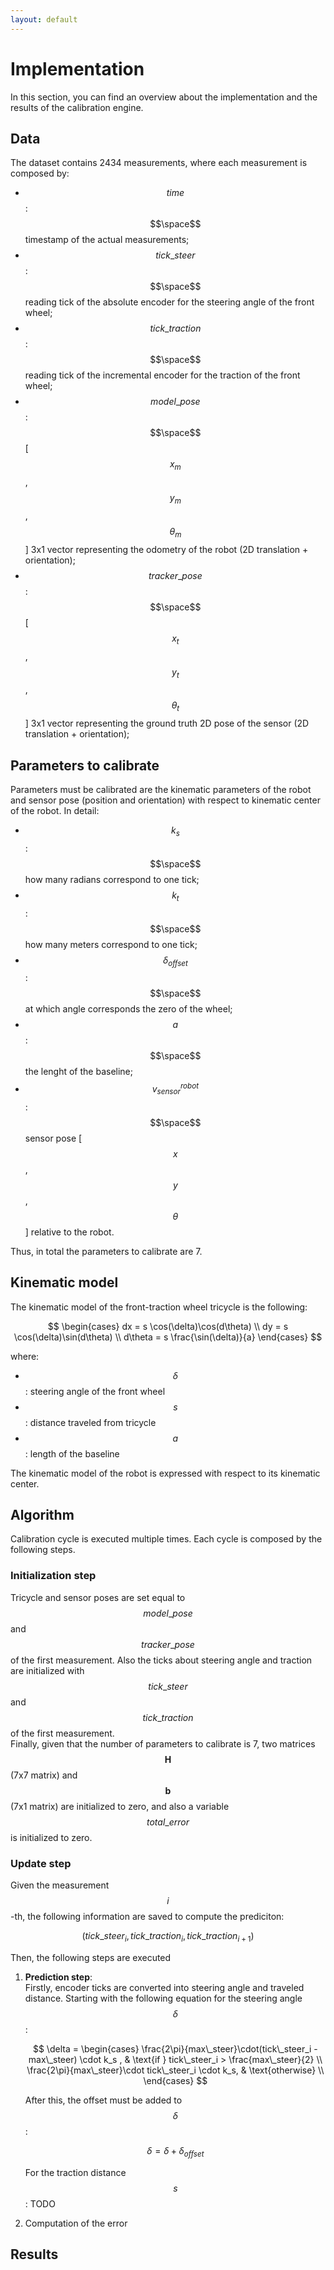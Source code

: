 ```yaml
---
layout: default
---
```


# Implementation

In this section, you can find an overview about the implementation and the results of the calibration engine.

## Data
The dataset contains 2434 measurements, where each measurement is composed by:
- $$time$$: $$\space$$ timestamp of the actual measurements;
- $$tick\_steer$$: $$\space$$ reading tick of the absolute encoder for the steering angle of the front wheel;
- $$tick\_traction$$: $$\space$$ reading tick of the incremental encoder for the traction of the front wheel;
- $$model\_pose$$: $$\space$$ [$$x_m$$,$$y_m$$,$$\theta_m$$] 3x1 vector representing the odometry of the robot (2D translation + orientation);
- $$tracker\_pose$$: $$\space$$ [$$x_t$$,$$y_t$$,$$\theta_t$$] 3x1 vector representing the ground truth 2D pose of the sensor (2D translation + orientation);

## Parameters to calibrate
Parameters must be calibrated are the kinematic parameters of the robot and 
sensor pose (position and orientation) with respect to kinematic center of the robot.
In detail:
- $$k_s$$: $$\space$$ how many radians correspond to one tick;
- $$k_t$$: $$\space$$ how many meters correspond to one tick;
- $$\delta_{offset}$$: $$\space$$ at which angle corresponds the zero of the wheel;
- $$a$$: $$\space$$ the lenght of the baseline;
- $$v_{sensor}^{robot}$$: $$\space$$ sensor pose [$$x$$, $$y$$, $$\theta$$] relative to the robot.

Thus, in total the parameters to calibrate are 7.

## Kinematic model
The kinematic model of the front-traction wheel tricycle is the following:

$$
\begin{cases}
dx = s \cos(\delta)\cos(d\theta) \\
dy = s \cos(\delta)\sin(d\theta) \\
d\theta = s \frac{\sin(\delta)}{a}
\end{cases}
$$

where:
- $$\delta$$: steering angle of the front wheel
- $$s$$:  distance traveled from tricycle
- $$a$$:  length of the baseline

The kinematic model of the robot is expressed with respect to its kinematic center. 

## Algorithm
Calibration cycle is executed multiple times. Each cycle is composed by the following steps. 

### Initialization step
Tricycle and sensor poses are set equal to $$model\_pose$$ and $$tracker\_pose$$ of the first measurement.
Also the ticks about steering angle and traction are initialized with  $$tick\_steer$$ and $$tick\_traction$$
of the first measurement. \
Finally, given that the number of parameters to calibrate is 7, two matrices $$\textbf{H}$$ (7x7 matrix) and $$\textbf{b}$$ (7x1 matrix) 
are initialized to zero, and also a variable $$total\_error$$ is initialized to zero.

### Update step
Given the measurement $$i$$-th, the following information are saved to compute the prediciton:

$$
(tick\_steer_i, tick\_traction_i, tick\_traction_{i+1}) 
$$

Then, the following steps are executed

1. **Prediction step**:  
    Firstly, encoder ticks are converted into steering angle and traveled distance. Starting with the following equation for the steering angle $$\delta$$:

    $$
    \delta =  
    \begin{cases} 
        \frac{2\pi}{max\_steer}\cdot(tick\_steer_i - max\_steer) \cdot k_s , & \text{if } tick\_steer_i > \frac{max\_steer}{2} \\
        \frac{2\pi}{max\_steer}\cdot tick\_steer_i \cdot k_s, & \text{otherwise} \\
    \end{cases}
    $$

    After this, the offset must be added to $$\delta$$:

    $$
    \delta = \delta + \delta_{offset}
    $$

    For the traction distance $$s$$:
    TODO

2. Computation of the error




## Results

